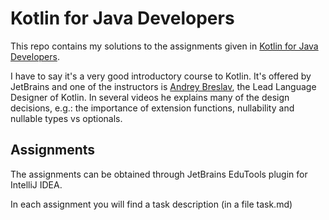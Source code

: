 # Kotlin for Java Developers

This repo contains my solutions to the assignments given in [Kotlin for Java Developers](https://www.coursera.org/learn/kotlin-for-java-developers).

I have to say it's a very good introductory course to Kotlin. It's offered by JetBrains and one of the instructors is [Andrey Breslav](https://twitter.com/abreslav), the Lead Language Designer of Kotlin. In several videos he explains many of the design decisions, e.g.: the importance of extension functions, nullability and nullable types vs optionals.

## Assignments

The assignments can be obtained through JetBrains EduTools plugin for IntelliJ IDEA.

In each assignment you will find a task description (in a file task.md)

